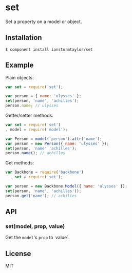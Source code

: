 
# set

  Set a property on a model or object.

## Installation

    $ component install ianstormtaylor/set

## Example

Plain objects:    
```js
var set = require('set');

var person = { name: 'ulysses' };
set(person, 'name', 'achilles');
person.name; // ulysses
```

Getter/setter methods:
```js
var set = require('set')
, model = require('model');

var Person = model('person').attr('name');
var person = new Person({ name: 'ulysses' });
set(person, 'name' 'achilles'); 
person.name(); // achilles
```

Get methods:
```js
var Backbone = require('backbone')
  , set = require('set');

var person = new Backbone.Model({ name: 'ulysses' });
set(person, 'name', 'achilles')); 
person.get('name'); // achilles
```

## API

### set(model, prop, value)
  Get the `model`'s `prop` to` `value`.

## License

  MIT
